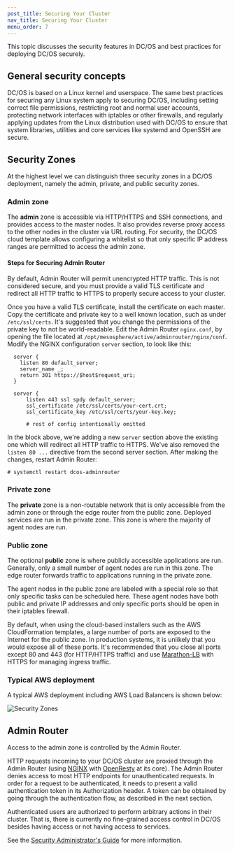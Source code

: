 ```yaml
---
post_title: Securing Your Cluster
nav_title: Securing Your Cluster
menu_order: 7
---
```


This topic discusses the security features in DC/OS and
best practices for deploying DC/OS securely.

## General security concepts

DC/OS is based on a Linux kernel and userspace. The same best practices for
securing any Linux system apply to securing DC/OS, including setting correct
file permissions, restricting root and normal user accounts, protecting
network interfaces with iptables or other firewalls, and regularly applying
updates from the Linux distribution used with DC/OS to ensure that system
libraries, utilities and core services like systemd and OpenSSH are secure.

## Security Zones

At the highest level we can distinguish three security zones in a DC/OS
deployment, namely the admin, private, and public security zones.

### Admin zone

The **admin** zone is accessible via HTTP/HTTPS and SSH connections, and
provides access to the master nodes. It also provides reverse proxy access to
the other nodes in the cluster via URL routing. For security, the DC/OS cloud
template allows configuring a whitelist so that only specific IP address
ranges are permitted to access the admin zone.

#### Steps for Securing Admin Router

By default, Admin Router will permit unencrypted HTTP traffic. This is not
considered secure, and you must provide a valid TLS certificate and redirect
all HTTP traffic to HTTPS to properly secure access to your cluster.

Once you have a valid TLS certificate, install the certificate on each master.
Copy the certificate and private key to a well known location, such as under
`/etc/ssl/certs`. It's suggested that you change the permissions of the
private key to not be world-readable. Edit the Admin Router `nginx.conf`, by
opening the file located at
`/opt/mesosphere/active/adminrouter/nginx/conf`. Modify the NGINX
configuration `server` section, to look like this:

```
  server {
    listen 80 default_server;
    server_name _;
    return 301 https://$host$request_uri;
  }

  server {
      listen 443 ssl spdy default_server;
      ssl_certificate /etc/ssl/certs/your-cert.crt;
      ssl_certificate_key /etc/ssl/certs/your-key.key;

      # rest of config intentionally omitted
```

In the block above, we're adding a new `server` section above the existing one
which will redirect all HTTP traffic to HTTPS. We've also removed the
`listen 80 ...` directive from the second server section. After making the
changes, restart Admin Router:

```console
# systemctl restart dcos-adminrouter
```

### Private zone

The **private** zone is a non-routable network that is only accessible from
the admin zone or through the edge router from the public zone. Deployed
services are run in the private zone. This zone is where the majority of agent
nodes are run.

### Public zone

The optional **public** zone is where publicly accessible applications are
run. Generally, only a small number of agent nodes are run in this zone. The
edge router forwards traffic to applications running in the private zone.

The agent nodes in the public zone are labeled with a special role so that
only specific tasks can be scheduled here. These agent nodes have both public
and private IP addresses and only specific ports should be open in their
iptables firewall.

By default, when using the cloud-based installers such as the AWS
CloudFormation templates, a large number of ports are exposed to the Internet
for the public zone. In production systems, it is unlikely that you would
expose all of these ports. It's recommended that you close all ports except
80 and 443 (for HTTP/HTTPS traffic) and use
[Marathon-LB](/docs/1.7/usage/service-discovery/marathon-lb/) with HTTPS for
managing ingress traffic.

### Typical AWS deployment

A typical AWS deployment including AWS Load Balancers is shown below:

![Security Zones](../img/security-zones.jpg)

## Admin Router

Access to the admin zone is controlled by the Admin Router.

HTTP requests incoming to your DC/OS cluster are proxied through the Admin
Router (using [NGINX](http://nginx.org) with
[OpenResty](https://openresty.org) at its core). The Admin Router denies
access to most HTTP endpoints for unauthenticated requests. In order for a
request to be authenticated, it needs to present a valid authentication token
in its Authorization header. A token can be obtained by going through the
authentication flow, as described in the next section.

Authenticated users are authorized to perform arbitrary actions in their
cluster. That is, there is currently no fine-grained access control in DC/OS
besides having access or not having access to services.

See the [Security Administrator's Guide](/docs/1.7/administration/id-and-access-mgt/) for more information.
